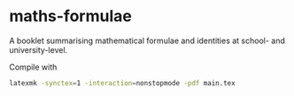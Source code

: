 # maths-formulae

A booklet summarising mathematical formulae and identities at school- and university-level.

Compile with

```sh
latexmk -synctex=1 -interaction=nonstopmode -pdf main.tex
```

